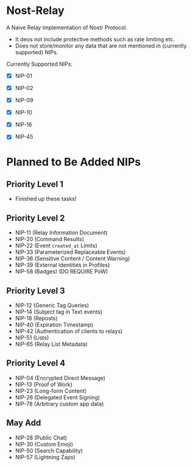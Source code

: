 # Nost-Relay

A Naive Relay Implementation of Nostr Protocol.
  - It deos not include protective methods such as rate limiting etc.
  - Does not store/monitor any data that are not mentioned in (currently supported) NIPs.


Currently Supported NIPs:
  - [x] NIP-01
  - [x] NIP-02
  - [x] NIP-09
  - [x] NIP-10
  - [x] NIP-16
  - [x] NIP-45



# Planned to Be Added NIPs

## Priority Level 1
  - Finished up these tasks!

## Priority Level 2
  - NIP-11 (Relay Information Document)
  - NIP-20 (Command Results)
  - NIP-22 (Event `created_at` Limits)
  - NIP-33 (Parameterized Replaceable Events)
  - NIP-36 (Sensitive Content / Content Warning)
  - NIP-39 (External Identities in Profiles)
  - NIP-58 (Badges) (DO REQUIRE PoW)

## Priority Level 3

  - NIP-12 (Generic Tag Queries)
  - NIP-14 (Subject tag in Text events)
  - NIP-18 (Reposts)
  - NIP-40 (Expiration Timestamp)
  - NIP-42 (Authentication of clients to relays)
  - NIP-51 (Lists)
  - NIP-65 (Relay List Metadata)

## Priority Level 4

  - NIP-04 (Encrypted Direct Message)
  - NIP-13 (Proof of Work)
  - NIP-23 (Long-form Content)
  - NIP-26 (Delegated Event Signing)
  - NIP-78 (Arbitrary custom app data)

## May Add
  - NIP-28 (Public Chat)
  - NIP-30 (Custom Emoji)
  - NIP-50 (Search Capability)
  - NIP-57 (Lightning Zaps)
